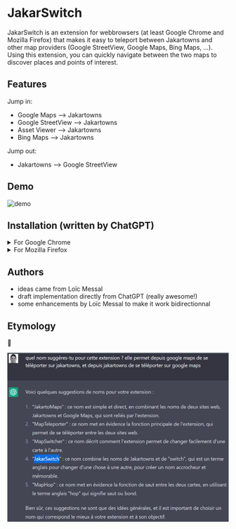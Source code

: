 # JakarSwitch

JakarSwitch is an extension for webbrowsers (at least Google Chrome and Mozilla Firefox) that makes it easy to teleport between Jakartowns and other map providers (Google StreetView, Google Maps, Bing Maps, ...). Using this extension, you can quickly navigate between the two maps to discover places and points of interest.

## Features
Jump in: 
- Google Maps --> Jakartowns
- Google StreetView --> Jakartowns
- Asset Viewer --> Jakartowns
- Bing Maps --> Jakartowns

Jump out:
- Jakartowns --> Google StreetView

## Demo
![demo](doc/demo_jakarswitch.gif)

## Installation (written by ChatGPT)

<details>
<summary>For Google Chrome</summary>
<p>
Here's how to install and activate the JakarSwitch extension from a zip file:

1. First, [download the JakarSwitch extension zip file](https://github.com/jakarto3d/jakarswitch/releases/latest) from a trusted source, such as the Jakarto Github.
2. Once the zip file is downloaded, extract it on your computer by right-clicking on it and selecting "Extract All".
3. Open Google Chrome and go to the "Settings" menu (represented by three vertical dots in the top right corner of the screen).
4. In the dropdown menu, select "More tools," then "Extensions".
5. Enable "developer mode" by clicking the corresponding button in the top right corner of the screen.
6. Click on the "Load unpacked extension" button that appears at the top of the screen.
7. In the file selection window that opens, navigate to the folder where you extracted the JakarSwitch extension files and select it.
8. Once you've selected the folder, click "Select folder" to load the extension into Chrome.
9. The JakarSwitch extension is now installed, but may not be automatically activated. To activate it, slide the switch next to "JakarSwitch" to the right to activate the extension.
10. The next time you visit Google StreetView or Jakartowns, the extension icon displayed in your toolbar will allow you to easily switch between the two sites.

It is important to note that installing an extension from a zip file can pose security risks, as it does not go through the validation and approval process of the Chrome Web Store. Therefore, it is important to download the zip file from a trusted source and verify that the extension is safe before installing it.
</p>
</details>

<details>
<summary>For Mozilla Firefox</summary>
<p>
Here's how to install and activate the JakarSwitch extension from a zip file:

1. First, [download the JakarSwitch extension zip file](https://github.com/jakarto3d/jakarswitch/releases/latest) from a trusted source, such as the Jakarto Github.
2. Once the zip file is downloaded, extract it on your computer by right-clicking on it and selecting "Extract All".
3. Open Firefox and go to the following webpage: [about:debugging#/runtime/this-firefox](about:debugging#/runtime/this-firefox)
4. Click on the "Load Temporary Add-on" button.
5. In the file selection window that opens, navigate to the folder where you extracted the JakarSwitch extension files and select the "manifest.json" file.
Once you've selected the manifest file, click "Open" to load the extension into Firefox.
6. The JakarSwitch extension is now installed and should be active.
7. The next time you visit Google StreetView or Jakartowns, the extension icon displayed in your toolbar will allow you to easily switch between the two sites.

It is important to note that installing an extension from a zip file can pose security risks, as it does not go through the validation and approval process of the Firefox Add-ons store. Therefore, it is important to download the zip file from a trusted source and verify that the extension is safe before installing it.
</p>
</details>



## Authors
- ideas came from Loïc Messal
- draft implementation directly from ChatGPT (really awesome!)
- some enhancements by Loïc Messal to make it work bidirectionnal

## Etymology

🤣

![chatgpt](doc/etymology.png)

